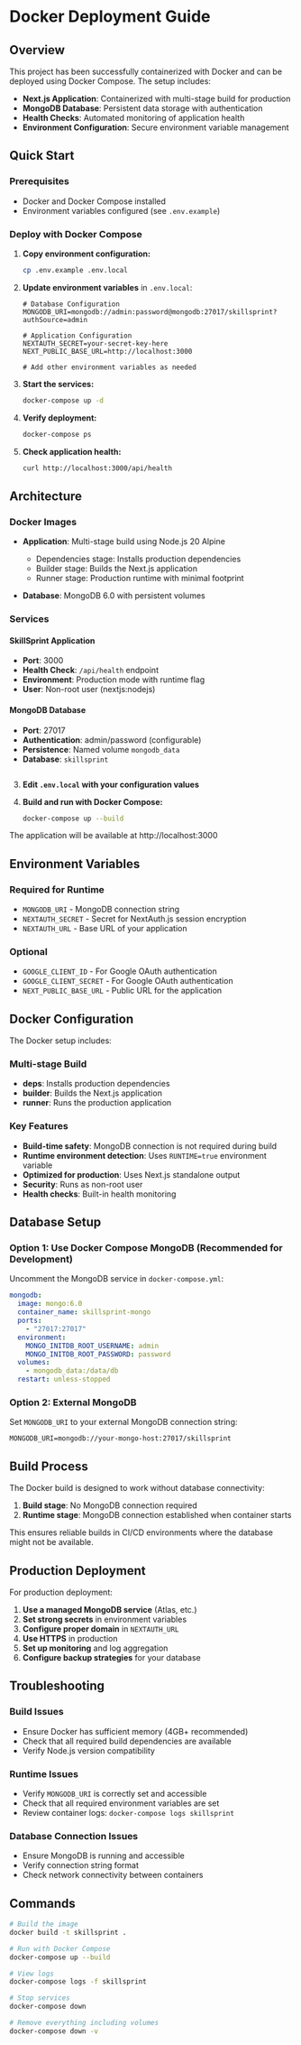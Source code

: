 # Docker Deployment Guide

## Overview

This project has been successfully containerized with Docker and can be deployed using Docker Compose. The setup includes:

- **Next.js Application**: Containerized with multi-stage build for production
- **MongoDB Database**: Persistent data storage with authentication
- **Health Checks**: Automated monitoring of application health
- **Environment Configuration**: Secure environment variable management

## Quick Start

### Prerequisites

- Docker and Docker Compose installed
- Environment variables configured (see `.env.example`)

### Deploy with Docker Compose

1. **Copy environment configuration:**
   ```bash
   cp .env.example .env.local
   ```

2. **Update environment variables** in `.env.local`:
   ```env
   # Database Configuration
   MONGODB_URI=mongodb://admin:password@mongodb:27017/skillsprint?authSource=admin
   
   # Application Configuration
   NEXTAUTH_SECRET=your-secret-key-here
   NEXT_PUBLIC_BASE_URL=http://localhost:3000
   
   # Add other environment variables as needed
   ```

3. **Start the services:**
   ```bash
   docker-compose up -d
   ```

4. **Verify deployment:**
   ```bash
   docker-compose ps
   ```

5. **Check application health:**
   ```bash
   curl http://localhost:3000/api/health
   ```

## Architecture

### Docker Images

- **Application**: Multi-stage build using Node.js 20 Alpine
  - Dependencies stage: Installs production dependencies
  - Builder stage: Builds the Next.js application
  - Runner stage: Production runtime with minimal footprint

- **Database**: MongoDB 6.0 with persistent volumes

### Services

#### SkillSprint Application
- **Port**: 3000
- **Health Check**: `/api/health` endpoint
- **Environment**: Production mode with runtime flag
- **User**: Non-root user (nextjs:nodejs)

#### MongoDB Database
- **Port**: 27017
- **Authentication**: admin/password (configurable)
- **Persistence**: Named volume `mongodb_data`
- **Database**: `skillsprint`
   ```
   
3. **Edit `.env.local` with your configuration values**

4. **Build and run with Docker Compose:**
   ```bash
   docker-compose up --build
   ```

The application will be available at http://localhost:3000

## Environment Variables

### Required for Runtime
- `MONGODB_URI` - MongoDB connection string
- `NEXTAUTH_SECRET` - Secret for NextAuth.js session encryption
- `NEXTAUTH_URL` - Base URL of your application

### Optional
- `GOOGLE_CLIENT_ID` - For Google OAuth authentication
- `GOOGLE_CLIENT_SECRET` - For Google OAuth authentication
- `NEXT_PUBLIC_BASE_URL` - Public URL for the application

## Docker Configuration

The Docker setup includes:

### Multi-stage Build
- **deps**: Installs production dependencies
- **builder**: Builds the Next.js application
- **runner**: Runs the production application

### Key Features
- **Build-time safety**: MongoDB connection is not required during build
- **Runtime environment detection**: Uses `RUNTIME=true` environment variable
- **Optimized for production**: Uses Next.js standalone output
- **Security**: Runs as non-root user
- **Health checks**: Built-in health monitoring

## Database Setup

### Option 1: Use Docker Compose MongoDB (Recommended for Development)
Uncomment the MongoDB service in `docker-compose.yml`:

```yaml
mongodb:
  image: mongo:6.0
  container_name: skillsprint-mongo
  ports:
    - "27017:27017"
  environment:
    MONGO_INITDB_ROOT_USERNAME: admin
    MONGO_INITDB_ROOT_PASSWORD: password
  volumes:
    - mongodb_data:/data/db
  restart: unless-stopped
```

### Option 2: External MongoDB
Set `MONGODB_URI` to your external MongoDB connection string:
```
MONGODB_URI=mongodb://your-mongo-host:27017/skillsprint
```

## Build Process

The Docker build is designed to work without database connectivity:

1. **Build stage**: No MongoDB connection required
2. **Runtime stage**: MongoDB connection established when container starts

This ensures reliable builds in CI/CD environments where the database might not be available.

## Production Deployment

For production deployment:

1. **Use a managed MongoDB service** (Atlas, etc.)
2. **Set strong secrets** in environment variables
3. **Configure proper domain** in `NEXTAUTH_URL`
4. **Use HTTPS** in production
5. **Set up monitoring** and log aggregation
6. **Configure backup strategies** for your database

## Troubleshooting

### Build Issues
- Ensure Docker has sufficient memory (4GB+ recommended)
- Check that all required build dependencies are available
- Verify Node.js version compatibility

### Runtime Issues
- Verify `MONGODB_URI` is correctly set and accessible
- Check that all required environment variables are set
- Review container logs: `docker-compose logs skillsprint`

### Database Connection Issues
- Ensure MongoDB is running and accessible
- Verify connection string format
- Check network connectivity between containers

## Commands

```bash
# Build the image
docker build -t skillsprint .

# Run with Docker Compose
docker-compose up --build

# View logs
docker-compose logs -f skillsprint

# Stop services
docker-compose down

# Remove everything including volumes
docker-compose down -v
```
